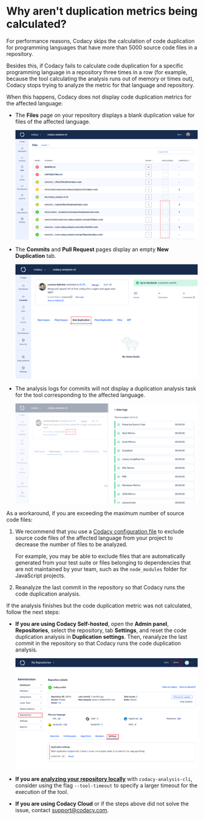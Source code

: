 # Why aren't duplication metrics being calculated?

For performance reasons, Codacy skips the calculation of code duplication for programming languages that have more than 5000 source code files in a repository.

Besides this, if Codacy fails to calculate code duplication for a specific programming language in a repository three times in a row (for example, because the tool calculating the analysis runs out of memory or times out), Codacy stops trying to analyze the metric for that language and repository.

When this happens, Codacy does not display code duplication metrics for the affected language:

-   The **Files** page on your repository displays a blank duplication value for files of the affected language.

    ![Files](images/duplication-files.png)

-   The **Commits** and **Pull Request** pages display an empty **New Duplication** tab.

    ![Commits](images/duplication-commits.png)

-   The analysis logs for commits will not display a duplication analysis task for the tool corresponding to the affected language.

    ![View logs](images/duplication-logs.png)

As a workaround, if you are exceeding the maximum number of source code files:

1.  We recommend that you use a [Codacy configuration file](../../repositories-configure/codacy-configuration-file.md) to exclude source code files of the affected language from your project to decrease the number of files to be analyzed.

    For example, you may be able to exclude files that are automatically generated from your test suite or files belonging to dependencies that are not maintained by your team, such as the `node_modules` folder for JavaScript projects.

2.  Reanalyze the last commit in the repository so that Codacy runs the code duplication analysis.

If the analysis finishes but the code duplication metric was not calculated, follow the next steps:

-   **If you are using Codacy Self-hosted**, open the **Admin panel**, **Repositories**, select the repository, tab **Settings**, and reset the code duplication analysis in **Duplication settings**. Then, reanalyze the last commit in the repository so that Codacy runs the code duplication analysis.

    ![Resetting the failed duplication analysis](images/duplication-reset.png)

-   **If you are [analyzing your repository locally](../../related-tools/run-local-analysis.md)** with `codacy-analysis-cli`, consider using the flag `--tool-timeout` to specify a larger timeout for the execution of the tool.

-   **If you are using Codacy Cloud** or if the steps above did not solve the issue, contact <support@codacy.com>.
